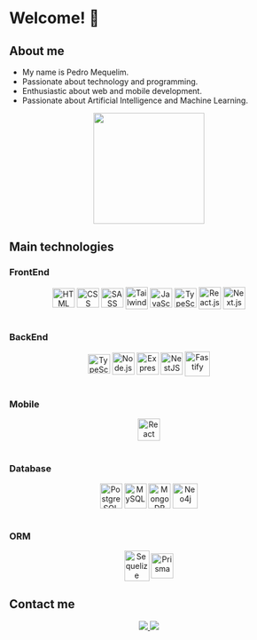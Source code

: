# Welcome! 👋

<div>
  <h2>About me</h2>
  <ul>
    <li>My name is Pedro Mequelim.</li>
  	<li>Passionate about technology and programming.</li>
  	<li>Enthusiastic about web and mobile development.</li>
    <li>Passionate about Artificial Intelligence and Machine Learning.</li>
  </ul>
</div>

<div align="center">
  <a href="https://github.com/phms07">
    <img height="200em" src="https://github-readme-stats.vercel.app/api/top-langs/?username=phms02&layout=compact&langs_count=6&theme=github_dark"/>
  </a>
</div>

<div>
    <h2>Main technologies</h2>
    <h3>FrontEnd</h3>
    <div align="center">
      <img alt="HTML" height="35" width="40" align="center" src="https://skillicons.dev/icons?i=html">
      <img alt="CSS" height="35" width="40" align="center" src="https://skillicons.dev/icons?i=css">
      <img alt="SASS" height="35" width="40" align="center" src="https://skillicons.dev/icons?i=sass">
      <img alt="TailwindCSS" height="40" width="40" align="center" src="https://skillicons.dev/icons?i=tailwind">
      <img alt="JavaScript" height="35" width="40" align="center" src="https://skillicons.dev/icons?i=js">
      <img alt="TypeScript" height="35" width="40" align="center" src="https://skillicons.dev/icons?i=ts">
      <img alt="React.js" height="40" width="40" align="center" src="https://skillicons.dev/icons?i=react">
      <img alt="Next.js" height="40" width="40" align="center" src="https://skillicons.dev/icons?i=next">
    </div>
    <br>
    <h3>BackEnd</h3>
    <div align="center">
      <img alt="TypeScript" height="35" width="40" align="center" src="https://skillicons.dev/icons?i=ts">
      <img alt="Node.js" height="40" width="40" align="center" src="https://skillicons.dev/icons?i=nodejs">
      <img alt="Express.js" height="40" width="40" align="center" src="https://skillicons.dev/icons?i=express">
      <img alt="NestJS" height="40" width="40" align="center" src="https://skillicons.dev/icons?i=nest">
      <img alt="Fastify" height="45" width="45" align="center" src="https://cdn.jsdelivr.net/gh/devicons/devicon@latest/icons/fastify/fastify-plain.svg" />
    </div>
    <br>
    <h3>Mobile</h3>
    <div align="center">
      <img alt="React Native" height="40" width="40" align="center" src="https://skillicons.dev/icons?i=react">
    </div>
    <br>
    <h3>Database</h3>
    <div align="center">
      <img alt="PostgreSQL" height="45" width="40" align="center" src="https://skillicons.dev/icons?i=postgresql">
      <img alt="MySQL" height="45" width="40" align="center" src="https://skillicons.dev/icons?i=mysql">
      <img alt="MongoDB" height="45" width="40" align="center" src="https://skillicons.dev/icons?i=mongodb">
      <img alt="Neo4j" height="45" width="45" align="center" src="https://cdn.jsdelivr.net/gh/devicons/devicon@latest/icons/neo4j/neo4j-original-wordmark.svg" />
    </div>
    <br>
    <h3>ORM</h3>
    <div align="center">
      <img alt="Sequelize" height="55" width="45" align="center" src="https://skillicons.dev/icons?i=sequelize">
      <img alt="Prisma" height="45" width="40" align="center" src="https://skillicons.dev/icons?i=prisma">
    </div>
</div>

<h2>Contact me</h2>
<div align="center">
    <a href="mailto:pedromequelim@gmail.com">
      <img src="https://img.shields.io/badge/-Gmail-%23333?style=for-the-badge&logo=gmail&logoColor=white" target="_blank">
    </a>
    <a href="https://www.linkedin.com/in/pedro-mequelim/">
      <img src="https://img.shields.io/badge/-LinkedIn-%230077B5?style=for-the-badge&logo=linkedin&logoColor=white" target="_blank">
    </a>
</div>

